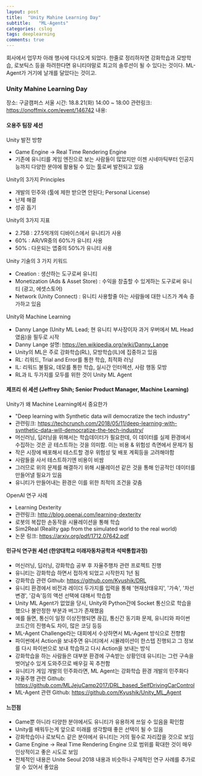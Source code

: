 ```yaml
---
layout: post
title:  "Unity Mahine Learning Day"
subtitle:   "ML-Agents"
categories: cslog
tags: deeplearning
comments: true
---
```


회사에서 업무차 아래 행사에 다녀오게 되었다. 한줄로 정리하자면 강화학습과 모방학습, 로보틱스 등을 하려한다면 유니티야말로 최고의 솔루션이 될 수 있다는 것이다. ML-Agent가 거기에 날개를 달았다는 것이고.

### Unity Mahine Learning Day

장소: 구글캠퍼스 서울
시간: 18.8.21(화) 14:00 ~ 18:00
관련링크: https://onoffmix.com/event/146742
내용:

#### 오용주 팀장 세션
Unity 발전 방향
- Game Engine -> Real Time Rendering Engine
- 기존에 유니티를 게임 엔진으로 보는 사람들이 많았지만 이젠 시네마틱부터 인공지능까지 다양한 분야에 활용될 수 있는 툴로써 발전되고 있음

Unity의 3가지 Principles
- 개발의 민주와 (툴에 제한 받으면 안된다; Personal License)
- 난제 해결
- 성공 돕기

Unity의 3가지 지표
- 2.75B : 27.5억개의 디바이스에서 유니티가 사용
- 60% : AR/VR중의 60%가 유니티 사용
- 50% : 다운되는 앱중의 50%가 유니티 사용

Unity 기술의 3 가지 키워드
- Creation : 생산하는 도구로써 유니티
- Monetization (Ads & Asset Store) : 수익을 창출할 수 있게하는 도구로써 유니티 (광고, 에셋스토어)
- Network (Unity Connect) : 유니티 사용할줄 아는 사람들에 대한 니즈가 계속 증가하고 있음

Unity와 Machine Learning
- Danny Lange (Unity ML Lead; 현 유니티 부사장이자 과거 우버에서 ML Head였음)을 필두로 시작
- Danny Lange 설명: https://en.wikipedia.org/wiki/Danny_Lange
- Unity의 ML은 주로 강화학습(RL), 모방학습(IL)에 집중하고 있음
- RL: 리워드, Trial and Error를 통한 학습, 최적화 러닝
- IL: 리워드 불필요, 데모를 통한 학습, 실시간 인터렉션, 사람 행동 모방
- RL과 IL 두가지를 모두를 위한 것이 Unity ML Agent


#### 제프리 쉬 세션 (Jeffrey Shih; Senior Product Manager, Machine Learning)

Unity가 왜 Machine Learning에서 중요한가
- "Deep learning with Synthetic data will democratize the tech industry"
- 관련링크: https://techcrunch.com/2018/05/11/deep-learning-with-synthetic-data-will-democratize-the-tech-industry/
- 머신러닝, 딥러닝을 위해서는 학습데이터가 필요한데, 이 데이터를 실제 환경에서 수집하는 것은 곧 테스트하는 것을 의미함. 이는 비용 & 위험성 측면에서 문제가 됨
- 작은 시장에 배포해서 테스트할 경우 위험성 및 배포 계획등을 고려해야함
- 사람들을 사서 테스트하기엔 비용이 비쌈
- 그러므로 위의 문제를 해결하기 위해 시뮬레이션 같은 것을 통해 인공적인 데이터를 만들어낼 필요가 있음
- 유니티가 만들어내는 환경은 이를 위한 최적의 조건을 갖춤

OpenAI 연구 사례
- Learning Dexterity
- 관련링크: http://blog.openai.com/learning-dexterity
- 로봇의 복잡한 손동작을 시뮬레이션을 통해 학습
- Sim2Real (Reality gap from the simulated world to the real world)
- 논문 링크: https://arxiv.org/pdf/1712.07642.pdf

#### 민규식 연구원 세션 (한양대학교 미래자동차공학과 석박통합과정)
- 머신러닝, 딥러닝, 강화학습 공부 후 자율주행차 관련 프로젝트 진행
- 유니티는 강화학습 하면서 접하게 되었고 시작한지 1년 됨
- 강화학습 관련 Github: https://github.com/Kyushik/DRL
- 유니티 환경에서 비전과 레이더 두가지를 입력을 통해 '현재상태유지', '가속', '차선변경', '감속'등의 액션 선택에 대해서 학습함
- Unity ML Agent가 없었을 당시, Unity와 Python간에 Socket 통신으로 학습을 했으나 불안정한 부분과 버그가 존재했음
- 예를 들면, 통신이 일정 이상진행되면 끊김, 통신간 동기화 문제, 유니티와 파이썬 코드간의 진행속도 차이, 많은 코딩 등등
- ML-Agent Challenge라는 대회에서 수상하면서 ML-Agent 방식으로 전향함
- 파이썬에서 Action을 보내주면 유니티에서 시뮬레이션이 한스텝 진행되고 그 정보를 다시 파이썬으로 보내 학습하고 다시 Action을 보내는 방식
- 강화학습을 하는 사람들은 대부분 환경에 구속받는 상황인데 유니티는 그런 구속을 벗어날수 있게 도와주므로 배우길 꼭 추천함 
- 유니티가 게임 개발의 민주화라면, ML Agent는 강화학습 환경 개발의 민주화다
- 자율주행 관련 Github: https://github.com/MLJejuCamp2017/DRL_based_SelfDrivingCarControl
- ML-Agent 관련 Github: https://github.com/Kyushik/Unity_ML_Agent

#### 느낀점
- Game뿐 아니라 다양한 분야에서도 유니티가 유용하게 쓰일 수 있음을 확인함
- Unity를 배워두는게 앞으로 미래를 생각할때 좋은 선택이 될 수 있음
- 강화학습이나 로보틱스 같은 분야에서 유니티는 거의 필수로 자리잡을 것으로 보임
- Game Engine -> Real Time Rendering Engine 으로 범위를 확대한 것이 매우 인상적이고 좋은 시도로 보임
- 전체적인 내용은 Unite Seoul 2018 내용과 비슷하나 구체적인 연구 사례를 추가로 알 수 있어서 좋았음


